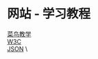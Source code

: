 # 网站 - 学习教程
[菜鸟教学](https://www.runoob.com/) \
[W3C](https://www.w3school.com.cn/) \
[JSON](https://www.json.cn/jiaocheng/) \
